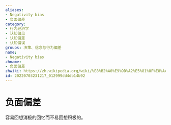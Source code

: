 ```yaml
---
aliases:
- Negativity bias
- 负面偏差
category:
- 行为经济学
- 认知偏见
- 认知偏差
- 认知偏误
groups: 决策、信念与行为偏差
name:
- Negativity bias
zhname:
- 负面偏差
zhwiki: https://zh.wikipedia.org/wiki/%E8%B2%A0%E9%9D%A2%E5%81%8F%E8%AA%A4
id: 20220703231217_012999dd4db14b92
---
```


# 负面偏差

容易回想消极的回忆而不易回想积极的。
